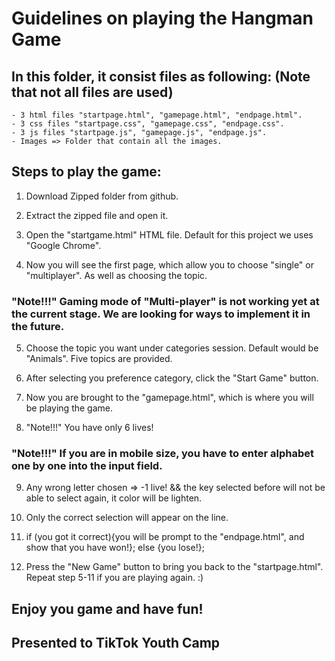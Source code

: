 # Guidelines on playing the Hangman Game

## In this folder, it consist files as following: (Note that not all files are used)
    - 3 html files "startpage.html", "gamepage.html", "endpage.html".
    - 3 css files "startpage.css", "gamepage.css", "endpage.css".
    - 3 js files "startpage.js", "gamepage.js", "endpage.js".
    - Images => Folder that contain all the images.

## Steps to play the game:

1. Download Zipped folder from github.

2. Extract the zipped file and open it.

3. Open the "startgame.html" HTML file. Default for this project we uses "Google Chrome".

4. Now you will see the first page, which allow you to choose "single" or "multiplayer". As well as choosing the topic.

### "Note!!!" Gaming mode of "Multi-player" is not working yet at the current stage. We are looking for ways to implement it in the future.

5. Choose the topic you want under categories session. Default would be "Animals". Five topics are provided.

6. After selecting you preference category, click the "Start Game" button.

7. Now you are brought to the "gamepage.html", which is where you will be playing the game.

8. "Note!!!" You have only 6 lives!

### "Note!!!" If you are in mobile size, you have to enter alphabet one by one into the input field.

9. Any wrong letter chosen => -1 live! && the key selected before will not be able to select again, it color will be lighten.

10. Only the correct selection will appear on the line.

11. if (you got it correct){you will be prompt to the "endpage.html", and show that you have won!};
    else {you lose!};

12. Press the "New Game" button to bring you back to the "startpage.html". Repeat step 5-11 if you are playing again. :)

## Enjoy you game and have fun!
## Presented to TikTok Youth Camp


